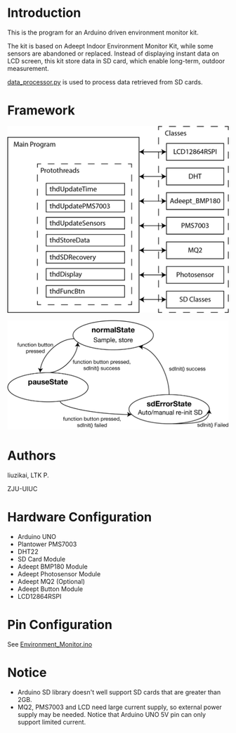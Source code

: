 # Introduction
This is the program for an Arduino driven environment monitor kit.

The kit is based on Adeept Indoor Environment Monitor Kit, while some sensors are abandoned or replaced. Instead of displaying instant data on LCD screen, this kit store data in SD card, which enable long-term, outdoor measurement.

[data_processor.py](/data_processor.py) is used to process data retrieved from SD cards.

# Framework

![Program Framework.png](/Documents/Program%20Framework.png)

![State Transistion.png](/Documents/State%20Transistion.png)

# Authors
liuzikai, LTK P.

ZJU-UIUC

# Hardware Configuration
* Arduino UNO
* Plantower PMS7003
* DHT22
* SD Card Module
* Adeept BMP180 Module
* Adeept Photosensor Module
* Adeept MQ2 (Optional)
* Adeept Button Module
* LCD12864RSPI

# Pin Configuration
See [Environment_Monitor.ino](/Environment_Monitor.ino)

# Notice
* Arduino SD library doesn't well support SD cards that are greater than 2GB.
* MQ2, PMS7003 and LCD need large current supply, so external power supply may be needed. Notice that Arduino UNO 5V pin can only support limited current.